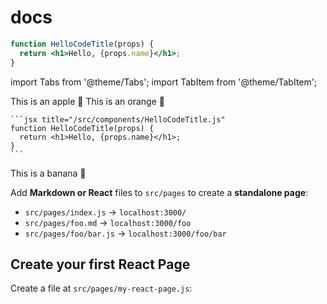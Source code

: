 # docs

```jsx title="/src/components/HelloCodeTitle.js"
function HelloCodeTitle(props) {
  return <h1>Hello, {props.name}</h1>;
}
```
import Tabs from '@theme/Tabs';
import TabItem from '@theme/TabItem';

<Tabs>
  <TabItem value="apple" label="Apple" default>
    This is an apple 🍎
  </TabItem>
  <TabItem value="orange" label="Orange">
    This is an orange 🍊

    ```jsx title="/src/components/HelloCodeTitle.js"
    function HelloCodeTitle(props) {
      return <h1>Hello, {props.name}</h1>;
    }
    ```
  
  </TabItem>
  <TabItem value="banana" label="Banana">
    This is a banana 🍌
  </TabItem>
</Tabs>

Add **Markdown or React** files to `src/pages` to create a **standalone page**:

- `src/pages/index.js` → `localhost:3000/`
- `src/pages/foo.md` → `localhost:3000/foo`
- `src/pages/foo/bar.js` → `localhost:3000/foo/bar`

## Create your first React Page

Create a file at `src/pages/my-react-page.js`:
